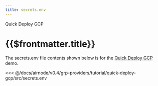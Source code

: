```yaml
---
title: secrets.env
---
```


<TitleSpan>Quick Deploy GCP</TitleSpan>

# {{$frontmatter.title}}

The secrets.env file contents shown below is for the [Quick Deploy GCP](./)
demo.

<!-- prettier-ignore -->
<<< @/docs/airnode/v0.4/grp-providers/tutorial/quick-deploy-gcp/src/secrets.env
